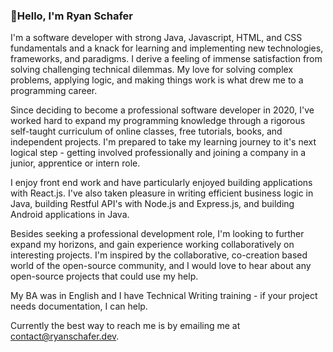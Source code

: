 ### 👋**Hello, I'm Ryan Schafer**

I'm a software developer with strong Java, Javascript, HTML, and CSS fundamentals and a knack for learning and implementing new technologies, frameworks, and paradigms. I derive a feeling of immense satisfaction from solving challenging technical dilemmas. My love for solving complex problems, applying logic, and making things work is what drew me to a programming career. 

Since deciding to become a professional software developer in 2020, I've worked hard to expand my programming knowledge through a rigorous self-taught curriculum of online classes, free tutorials, books, and independent projects. I'm prepared to take my learning journey to it's next logical step - getting involved professionally and joining a company in a junior, apprentice or intern role. 

I enjoy front end work and have particularly enjoyed building applications with React.js. I've also taken pleasure in writing efficient business logic in Java, building Restful API's with Node.js and Express.js, and building Android applications in Java. 

Besides seeking a professional development role, I'm looking to further expand my horizons, and gain experience working collaboratively on interesting projects. I'm inspired by the collaborative, co-creation based world of the open-source community, and I would love to hear about any open-source projects that could use my help.

My BA was in English and I have Technical Writing training - if your project needs documentation, I can help. 

Currently the best way to reach me is by emailing me at contact@ryanschafer.dev.


